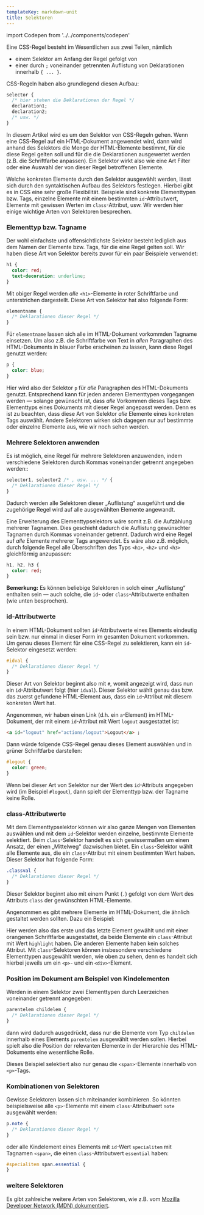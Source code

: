 ```yaml
---
templateKey: markdown-unit
title: Selektoren
---
```


import Codepen from '../../components/codepen'

Eine CSS-Regel besteht im Wesentlichen aus zwei Teilen, nämlich

- einem Selektor am Anfang der Regel gefolgt von
- einer durch `;` voneinander getrennten Auflistung von Deklarationen innerhalb `{ ... }`.

CSS-Regeln haben also grundlegend diesen Aufbau:

```css
selector {
  /* hier stehen die Deklarationen der Regel */
  declaration1;
  declaration2;
  /* usw. */
}
```

In diesem Artikel wird es um den Selektor von CSS-Regeln gehen. Wenn eine
CSS-Regel auf ein HTML-Dokument angewendet wird, dann wird anhand des Selektors
die Menge der HTML-Elemente bestimmt, für die diese Regel gelten soll und für
die die Deklarationen ausgewertet werden (z.B. die Schriftfarbe anpassen). Ein
Selektor wirkt also wie eine Art Filter oder eine Auswahl der von dieser Regel
betroffenen Elemente.

Welche konkreten Elemente durch den Selektor ausgewählt werden, lässt sich
durch den syntaktischen Aufbau des Selektors festlegen. Hierbei gibt es in CSS eine
sehr große Flexibilität. Beispiele sind konkrete Elementtypen bzw. Tags, einzelne
Elemente mit einem bestimmten `id`-Attributwert, Elemente mit gewissen Werten
im `class`-Attribut, usw. Wir werden hier einige wichtige Arten von Selektoren
besprechen.

### Elementtyp bzw. Tagname

Der wohl einfachste und offensichtlichste Selektor besteht lediglich
aus dem Namen der Elemente bzw. Tags, für die eine Regel gelten soll.
Wir haben diese Art von Selektor bereits zuvor für ein paar Beispiele
verwendet:

```css
h1 {
  color: red;
  text-decoration: underline;
}
```

Mit obiger Regel werden _alle_ `<h1>`-Elemente in roter Schriftfarbe
und unterstrichen dargestellt. Diese Art von Selektor hat also
folgende Form:

```css
elementname {
  /* Deklarationen dieser Regel */
}
```

Für `elementname` lassen sich alle im HTML-Dokument vorkommden Tagname
einsetzen. Um also z.B. die Schriftfarbe von Text in _allen_ Paragraphen
des HTML-Dokuments in blauer Farbe erscheinen zu lassen, kann diese Regel
genutzt werden:

```css
p {
  color: blue;
}
```

Hier wird also der Selektor `p` für _alle_ Paragraphen des HTML-Dokuments
genutzt. Entsprechend kann für jeden anderen Elementtypen vorgegangen werden
&mdash; solange gewünscht ist, dass _alle_ Vorkommen dieses Tags bzw. Elementtyps
eines Dokuments mit dieser Regel angepasst werden. Denn es ist zu beachten,
dass diese Art von Selektor _alle_ Elemente eines konkreten Tags auswählt.
Andere Selektoren wirken sich dagegen nur auf bestimmte oder einzelne Elemente aus,
wie wir noch sehen werden.

### Mehrere Selektoren anwenden

Es ist möglich, eine Regel für mehrere Selektoren
anzuwenden, indem verschiedene Selektoren durch
Kommas voneinander getrennt angegeben werden::

```css
selector1, selector2 /* , usw. ... */ {
  /* Deklarationen dieser Regel */
}
```

Dadurch werden alle Selektoren dieser „Auflistung“ ausgeführt
und die zugehörige Regel wird auf alle ausgewählten Elemente
angewandt.

Eine Erweiterung des Elementtypselektors wäre somit z.B. die Aufzählung mehrerer
Tagnamen. Dies geschieht dadurch die Auflistung gewünschter Tagnamen
durch Kommas voneinander getrennt. Dadurch wird eine Regel auf _alle_ Elemente mehrerer Tags angewendet.
Es wäre also z.B. möglich, durch folgende Regel alle Überschriften des Typs
`<h1>`, `<h2>` und `<h3>` gleichförmig anzupassen:

<!-- prettier-ignore-start -->
```css
h1, h2, h3 {
  color: red;
}
```
<!-- prettier-ignore-end -->

**Bemerkung:** Es können beliebige Selektoren
in solch einer „Auflistung“ enthalten sein &mdash;
auch solche, die `id`- oder `class`-Attributwerte
enthalten (wie unten besprochen).

### id-Attributwerte

In einem HTML-Dokument sollten `id`-Attributwerte eines Elements eindeutig sein bzw.
nur einmal in dieser Form im gesamten Dokument vorkommen. Um genau dieses
Element für eine CSS-Regel zu selektieren, kann ein `id`-Selektor eingesetzt werden:

```css
#idval {
  /* Deklarationen dieser Regel */
}
```

Dieser Art von Selektor beginnt also mit `#`, womit angezeigt wird, dass nun ein
`id`-Attributwert folgt (hier `idval`). Dieser Selektor wählt genau das bzw.
das zuerst gefundene HTML-Element aus, dass ein `id`-Attribut mit diesem konkreten
Wert hat.

Angenommen, wir haben einen Link (d.h. ein `a`-Element) im HTML-Dokument, der
mit einem `id`-Attribut mit Wert `logout` ausgestattet ist:

```html
<a id="logout" href="actions/logout">Logout</a> ;
```

Dann würde folgende CSS-Regel genau dieses Element auswählen und in grüner
Schriftfarbe darstellen:

```css
#logout {
  color: green;
}
```

Wenn bei dieser Art von Selektor nur der Wert des
`id`-Attributs angegeben wird (im Beispiel `#logout`), dann spielt der Elementtyp bzw. der Tagname keine Rolle.

### class-Attributwerte

Mit dem Elementtypselektor können wir also ganze Mengen von Elementen auswählen
und mit dem `id`-Selektor werden einzelne, bestimmte Elemente selektiert.
Beim `class`-Selektor handelt es sich gewissermaßen um einen Ansatz, der einen
„Mittelweg“ dazwischen bietet. Ein `class`-Selektor wählt alle Elemente aus,
die ein `class`-Attribut mit einem bestimmten Wert haben. Dieser Selektor hat
folgende Form:

```css
.classval {
  /* Deklarationen dieser Regel */
}
```

Dieser Selektor beginnt also mit einem Punkt (`.`) gefolgt von dem Wert
des Attributs `class` der gewünschten HTML-Elemente.

Angenommen es gibt mehrere Elemente im HTML-Dokument, die ähnlich
gestaltet werden sollten. Dazu ein Beispiel:

<Codepen id="QWbgaWp" height={340} defaultTabs="css,result" />

Hier werden also das erste und das letzte Element gewählt und mit einer
orangenen Schriftfarbe ausgestattet, da beide Elemente ein `class`-Attribut
mit Wert `highlight` haben. Die anderen Elemente haben kein solches Attribut.
Mit `class`-Selektoren können insbesondere verschiedene Elementtypen
ausgewählt werden, wie oben zu sehen, denn es handelt sich hierbei jeweils
um ein `<p>`- und ein `<div>`-Element.

### Position im Dokument am Beispiel von Kindelementen

Werden in einem Selektor zwei Elementtypen durch Leerzeichen voneinander
getrennt angegeben:

```css
parentelem childelem {
  /* Deklarationen dieser Regel */
}
```

dann wird dadurch ausgedrückt, dass nur die Elemente vom Typ `childelem` innerhalb
eines Elements `parentelem` ausgewählt werden sollen. Hierbei spielt also
die Position der relevanten Elemente in der Hierarchie des HTML-Dokuments eine
wesentliche Rolle.

<Codepen id="JjdJMYx" height={340} defaultTabs="css,result" />

Dieses Beispiel selektiert also nur genau die `<span>`-Elemente innerhalb von
`<p>`-Tags.

### Kombinationen von Selektoren

Gewisse Selektoren lassen sich miteinander kombinieren. So könnten
beispielsweise alle `<p>`-Elemente mit einem `class`-Attributwert `note`
ausgewählt werden:

```css
p.note {
  /* Deklarationen dieser Regel */
}
```

oder alle Kindelement eines Elements mit `id`-Wert `specialitem` mit Tagnamen
`<span>`, die einen `class`-Attributwert `essential` haben:

```css
#specialitem span.essential {
}
```

### weitere Selektoren

Es gibt zahlreiche weitere Arten von Selektoren, wie z.B. vom
[Mozilla Developer Network (MDN) dokumentiert](https://developer.mozilla.org/en-US/docs/Web/CSS/CSS_Selectors).
